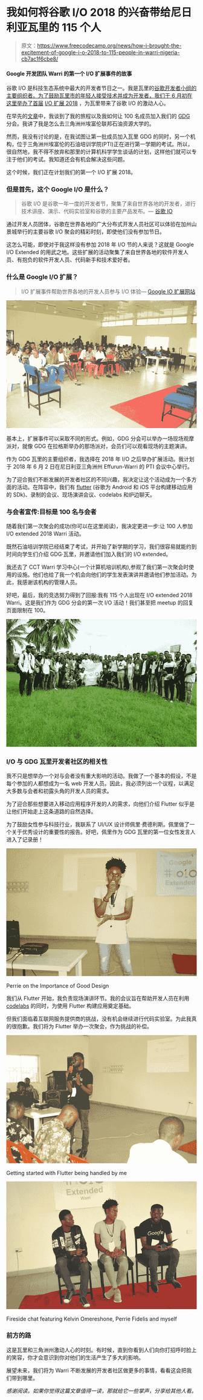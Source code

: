 # 我如何将谷歌 I/O 2018 的兴奋带给尼日利亚瓦里的 115 个人

> 原文：<https://www.freecodecamp.org/news/how-i-brought-the-excitement-of-google-i-o-2018-to-115-people-in-warri-nigeria-cb7ac1f6cbe8/>

#### Google 开发团队 Warri 的第一个 I/O 扩展事件的故事

谷歌 I/O 是科技生态系统中最大的开发者节日之一。我是瓦里的[谷歌开发者小组的主要组织者。为了鼓励瓦里市的年轻人接受技术并成为开发者，我们于 6 月初在这里举办了首届](https://www.meetup.com/GDG-Warri/) [I/O 扩展 2018](https://www.meetup.com/GDG-Warri/events/250145818/) ，为瓦里带来了谷歌 I/O 的激动人心。

在早先的[文章](https://medium.freecodecamp.org/how-i-started-a-google-developers-group-gdg-chapter-in-warri-nigeria-and-reached-100-members-22cbd622d070)中，我谈到了我的旅程以及我如何让 100 名成员加入我们的 [GDG](https://developers.google.com/programs/community/gdg/) 分会。我讲了我是怎么去三角洲州埃富伦联邦石油资源大学的。

然而，我没有讨论的是，在我试图让第一批成员加入瓦里 GDG 的同时，另一个机构，位于三角洲州埃富伦的石油培训学院(PTI)正在进行第一学期的考试。所以，很自然地，我不得不放弃和那里的计算机科学学生谈话的计划，这样他们就可以专注于他们的考试。我知道还会有机会解决这些问题。

这个时候，我们正在计划我们的第一个 I/O 扩展 2018。

### 但是首先，这个 Google I/O 是什么？

> 谷歌 I/O 是谷歌一年一度的开发者节，聚集了来自世界各地的开发者，进行技术讲座、演示、代码实验室和谷歌的主要产品发布。— [谷歌 IO](https://events.google.com/io/)

通过开发人员团体，谷歌在世界各地的广大分布式开发人员社区可以体验在加州山景城举行的主要谷歌 I/O 聚会的精彩时刻，即使他们没有参加节日。

这怎么可能，即使对于我这样没有参加 2018 年 I/O 节的人来说？这就是 Google I/O Extended 的用武之地。这些扩展的活动聚集了来自世界各地的软件开发人员、有抱负的软件开发人员、代码新手和技术爱好者。

### 什么是 Google I/O 扩展？

> I/O 扩展事件帮助世界各地的开发人员参与 I/O 体验— [Google IO 扩展网站](https://events.google.com/io/extended/)

![rLzeD59mCuX2EVUCsEXz0V2wHmtHn4lAZkQd](img/ff92d9aac3a692f7c453c093b934c26a.png)

基本上，扩展事件可以采取不同的形式。例如，GDG 分会可以举办一场现场观摩派对，就像 GDG 在拉格斯举办的那场派对，会员们可以观看现场的主题演讲。

作为 GDG 瓦里的主要组织者，我选择在 2018 年 I/O 之后举办扩展活动。我计划于 2018 年 6 月 2 日在尼日利亚三角洲州 Effurun-Warri 的 PTI 会议中心举行。

为了迎合我们不断发展的开发者社区的不同兴趣，我决定让这个活动成为一个多方面的活动。在阵容中，我们有 [flutter](https://flutter.io) (谷歌为 Android 和 iOS 平台构建移动应用的 SDk)、录制的会议、现场演讲会议、codelabs 和炉边聊天。

### 与会者宣传:目标是 100 名与会者

随着我们第一次聚会的成功(你可以在这里阅读)，我决定更进一步:让 100 人参加 I/O extended 2018 Warri 活动。

既然石油培训学院已经结束了考试，并开始了新学期的学习，我们很容易就能约到时间向学生们介绍 GDG·瓦里，并邀请他们加入我们的 I/O extended。

我还去了 CCT Warri 学习中心(一个计算机培训机构),参观了我们第一次聚会时使用的设施。他们也给了我一个机会向他们的学生发表演讲并邀请他们参加活动。为此，我感谢该机构的管理人员。

好吧，最后，我的竞选努力得到了回报:我有 115 个人出现在 I/O extended 2018 Warri。这是我们作为 GDG 分会的第一次 I/O 活动！我们甚至把 meetup 的回复页面限制在 100。

![M9EHNEkwGaF8pTAsBSXEibtL8Odlx-hJvF7x](img/7af6fc4c2bd68b77841a0acebc377a45.png)

### I/O 与 GDG 瓦里开发者社区的相关性

我不只是想举办一个对与会者没有重大影响的活动。我做了一个基本的假设，不是每个参加的人都想成为一名 web 开发人员。因此，我必须列出一个议程，以满足大多数与会者和初露头角的开发人员的需求。

为了迎合那些想要进入移动应用程序开发的人的需求，向他们介绍 Flutter 似乎是让他们开始走上这条道路的自然选择。

为了鼓励女性参与科技行业，我联系了 UI/UX 设计师佩里·费德利斯。佩里做了一个关于优秀设计的重要性的报告。好吧，佩里作为 GDG 瓦里的第一位女性发言人进入了记录册！

![hykgeNKc7BSP1GMRE6G6EdLcoxTEa6HTusgW](img/006fe95628732720476f5abb91e996f7.png)

Perrie on the Importance of Good Design

我们从 Flutter 开始，我负责现场演讲环节。我的会议旨在帮助开发人员在利用 [codelabs](https://codelabs.developers.google.com/?cat=Flutter) 的同时，为使用 Flutter 构建应用奠定基础。

但我们面临着互联网服务提供商的挑战，没有机会继续进行代码实验室。为此我真的很抱歉。我们将为 Flutter 举办一次聚会，作为挑战的补偿。

![cz-v5SYkNsKs9oU-pRX8mtdJlqInruG2RrDR](img/bfae47e0cc50f7c0e511b7c64550e950.png)

Getting started with Flutter being handled by me

![Vc7-YEXA34XXwyQ0ZQLEkWz3Yp42ULXAEF7s](img/104456bb1b59db36936f128bee52f7e5.png)

Fireside chat featuring Kelvin Omereshone, Perrie Fidelis and myself

### 前方的路

这是瓦里和三角洲州激动人心的时刻。有时候，直到你看到人们向你打招呼时脸上的笑容，你才会意识到你对他们的生活产生了多大的影响。

展望未来，我们将为 Warri 不断发展的开发者社区做更多的事情，看看这会把我们带到哪里。

*感谢阅读。如果你觉得这篇文章值得一读，那就给它一些掌声，分享给其他人看。*
